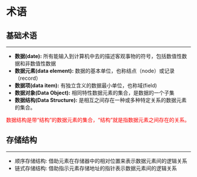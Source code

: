 # 术语

## 基础术语

---

* **数据(date):**  所有能输入到计算机中去的描述客观事物的符号，包括数值性数据和非数值性数据
* **数据元素(data element):**  数据的基本单位，也称结点（node）或记录（record）
* **数据项(data item):** 有独立含义的数据最小单位，也称域(field)
* **数据对象(Data Object):**  相同特性数据元素的集合，是数据的一个子集
* **数据结构(Data Structure):** 是相互之间存在一种或多种特定关系的数据元素的集合。

 <font color =red>数据结构是带“结构”的数据元素的集合，“结构”就是指数据元素之间存在的关系。</font>

## 存储结构

---

* 顺序存储结构: 借助元素在存储器中的相对位置来表示数据元素间的逻辑关系
* 链式存储结构: 借助指示元素存储地址的指针表示数据元素间的逻辑关系
